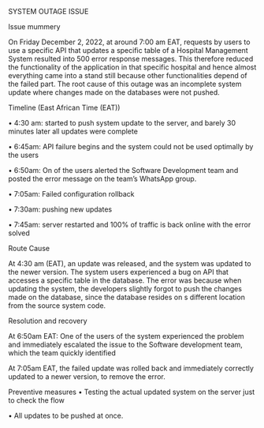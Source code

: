 SYSTEM OUTAGE ISSUE

Issue mummery

On Friday December 2, 2022, at around 7:00 am EAT, requests by users to use a specific API that updates a specific table of a Hospital Management System resulted into 500 error response messages. This therefore reduced the functionality of the application in that specific hospital and hence almost everything came into a stand still because other functionalities depend of the failed part. The root cause of this outage was an incomplete system update where changes made on the databases were not pushed.

Timeline (East African Time (EAT))

•	4:30 am: started to push system update to the server, and barely 30 minutes later all updates were complete

•	6:45am: API failure begins and the system could not be used optimally by the users

•	6:50am: On of the users alerted the Software Development team and posted the error message on the team’s WhatsApp group.

•	7:05am: Failed configuration rollback

•	7:30am: pushing new updates

•	7:45am: server restarted and 100% of traffic is back online with the error solved 

Route Cause

At 4:30 am (EAT), an update was released, and the system was updated to the newer version. The system users experienced a bug on API that accesses a specific table in the database. The error was because when updating the system, the developers slightly forgot to push the changes made on the database, since the database resides on s different location from the source system code.

Resolution and recovery

At 6:50am EAT: One of the users of the system experienced the problem and immediately escalated the issue to the Software development team, which the team quickly identified

At 7:05am EAT, the failed update was rolled back and immediately correctly updated to a newer version, to remove the error.

Preventive measures
•	Testing the actual updated system on the server just to check the flow

•	All updates to be pushed at once.
